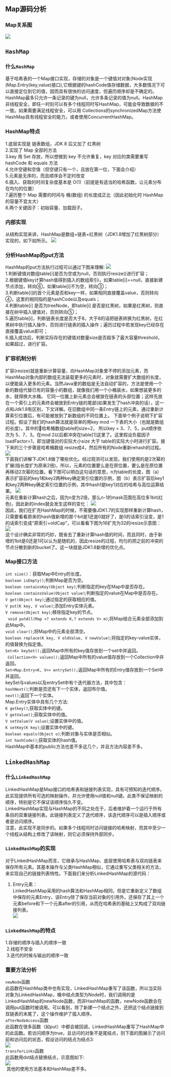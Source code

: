 ## Map源码分析
### Map关系图
![](https://github.com/SinceNovember/Collections/blob/master/extendsimages/Map.jpg)
## `HashMap`
### 什么`HashMap`
  基于哈希表的一个Map接口实现，存储的对象是一个键值对对象(Node实现(Map.Entry(key,value)接口),它根据键的hashCode值存储数据，大多数情况下可以直接定位到它的值，因而具有很快的访问速度，但遍历顺序却是不确定的。 HashMap最多只允许一条记录的键为null，允许多条记录的值为null。HashMap非线程安全，即任一时刻可以有多个线程同时写HashMap，可能会导致数据的不一致。如果需要满足线程安全，可以用 Collections的synchronizedMap方法使HashMap具有线程安全的能力，或者使用ConcurrentHashMap。<br>
### HashMap特点
1.底层实现是 链表数组，JDK 8 后又加了 红黑树<br>
2.实现了 Map 全部的方法<br>
3.key 用 Set 存放，所以想做到 key 不允许重复，key 对应的类需要重写 hashCode 和 equals 方法<br>
4.允许空键和空值（但空键只有一个，且放在第一位，下面会介绍）<br>
5.元素是无序的，而且顺序会不定时改变<br>
6.插入、获取的时间复杂度基本是 O(1)（前提是有适当的哈希函数，让元素分布在均匀的位置）<br>
7.遍历整个 Map 需要的时间与 桶(数组) 的长度成正比（因此初始化时 HashMap 的容量不宜太大）<br>
8.两个关键因子：初始容量、加载因子。<br>
### 内部实现
从结构实现来讲，HashMap是数组+链表+红黑树（JDK1.8增加了红黑树部分）实现的，如下如所示。
![](https://github.com/SinceNovember/Collections/blob/master/extendsimages/3.png)
###  分析HashMap的put方法
HashMap的put方法执行过程可以通过下图来理解:
![](https://github.com/SinceNovember/Collections/blob/master/extendsimages/5.png)<br>
1.判断键值对数组table[i]是否为空或为null，否则执行resize()进行扩容；<br>
2.根据键值key计算hash值得到插入的数组索引i，如果table[i]==null，直接新建节点添加，转向⑥，如果table[i]不为空，转向③；<br>
3.判断table[i]的首个元素是否和key一样，如果相同直接覆盖value，否则转向④，这里的相同指的是hashCode以及equals；<br>
4.判断table[i] 是否为treeNode，即table[i] 是否是红黑树，如果是红黑树，则直接在树中插入键值对，否则转向⑤；<br>
5.遍历table[i]，判断链表长度是否大于8，大于8的话把链表转换为红黑树，在红黑树中执行插入操作，否则进行链表的插入操作；遍历过程中若发现key已经存在直接覆盖value即可；<br>
6.插入成功后，判断实际存在的键值对数量size是否超多了最大容量threshold，如果超过，进行扩容。<br>
### 扩容机制分析
  扩容(resize)就是重新计算容量，向HashMap对象里不停的添加元素，而HashMap对象内部的数组无法装载更多的元素时，对象就需要扩大数组的长度，以便能装入更多的元素。当然Java里的数组是无法自动扩容的，方法是使用一个新的数组代替已有的容量小的数组，就像我们用一个小桶装水，如果想装更多的水，就得换大水桶。
  它同一位置上新元素总会被放在链表的头部位置；这样先放在一个索引上的元素终会被放到Entry链的尾部(如果发生了hash冲突的话），这一点和Jdk1.8有区别，下文详解。在旧数组中同一条Entry链上的元素，通过重新计算索引位置后，有可能被放到了新数组的不同位置上。
下面举个例子说明下扩容过程。假设了我们的hash算法就是简单的用key mod 一下表的大小（也就是数组的长度）。其中的哈希桶数组table的size=2， 所以key = 3、7、5，put顺序依次为 5、7、3。在mod 2以后都冲突在table[1]这里了。这里假设负载因子 loadFactor=1，即当键值对的实际大小size 大于 table的实际大小时进行扩容。接下来的三个步骤是哈希桶数组 resize成4，然后所有的Node重新rehash的过程。
![](https://github.com/SinceNovember/Collections/blob/master/extendsimages/6.png)<br>
  下面我们讲解下JDK1.8做了哪些优化。经过观测可以发现，我们使用的是2次幂的扩展(指长度扩为原来2倍)，所以，元素的位置要么是在原位置，要么是在原位置再移动2次幂的位置。看下图可以明白这句话的意思，n为table的长度，图（a）表示扩容前的key1和key2两种key确定索引位置的示例，图（b）表示扩容后key1和key2两种key确定索引位置的示例，其中hash1是key1对应的哈希与高位运算结果。
![](https://github.com/SinceNovember/Collections/blob/master/extendsimages/7.png)<br>
元素在重新计算hash之后，因为n变为2倍，那么n-1的mask范围在高位多1bit(红色)，因此新的index就会发生这样的变化：
![](https://github.com/SinceNovember/Collections/blob/master/extendsimages/10.png)<br>
因此，我们在扩充HashMap的时候，不需要像JDK1.7的实现那样重新计算hash，只需要看看原来的hash值新增的那个bit是1还是0就好了，是0的话索引没变，是1的话索引变成“原索引+oldCap”，可以看看下图为16扩充为32的resize示意图：
![](https://github.com/SinceNovember/Collections/blob/master/extendsimages/8.png)<br>
这个设计确实非常的巧妙，既省去了重新计算hash值的时间，而且同时，由于新增的1bit是0还是1可以认为是随机的，因此resize的过程，均匀的把之前的冲突的节点分散到新的bucket了。这一块就是JDK1.8新增的优化点。<br>
### Map接口方法
`int size()`：获取Map中Entry的长度。<br>
`boolean isEmpty()`;判断Map是否为空。<br>
`boolean containsKey(Object key)`;判断指定的key在Map中是否存在。<br>
`boolean containsValue(Object value)`;判断指定的value在Map中是否存在。<br>
`V get(Object key)`;通过指定的获取相应的值。<br>
`V put(K key, V value)`;添加Entry实体元素。<br>
`V remove(Object key)`;移除指定key的节点。<br> 
`void putAll(Map <? extends K,? extends V> m)`;将Map结合元素全部添加到此Map中。<br> 
`void clear()`;将Map中的元素全部清空。<br>
`boolean replace(K key, V oldValue, V newValue)`;将指定的key-value实体，的值替换为指定值。<br>
`Set<K> keySet();`返回Map中所有的key值存放到一个set中并返回。<br>
` Collection<V> values();`返回Map中所有的value值存放到一个Collection中并返回。<br>
`Set<Map.Entry<K, V>> entrySet();`返回Map中所有的Entry值存放到一个Set中并返回。<br>
 keySet与values以及entrySet中有个迭代器方法，其中包含：<br>
`hashNext()`;判断是否还有下一个实体，返回布尔值。<br>
`next()`;返回下一个实体。<br>
Map.Entry实体中具有几个方法:<br>
`K getkey()`;获取实体中的键。<br>
`V getValue()`;获取实体中的值。<br>
`V setValue(V value)`;设置实体中的值。<br>
`K setKey(K key)`;设置实体中的键。<br>
`boolean equals(Object o)`;判断对象与实体是否相似。<br>
`int hashCode()`;获取实体的hash值。<br>
HashMap中基本的public方法也差不多这几个，并且方法内容差不多。<br>
## `LinkedHashMap`
### 什么`LinkedHashMap`
  LinkedHashMap是Map接口的哈希表和链接列表实现，具有可预知的迭代顺序。此实现提供所有可选的映射操作，并允许使用null值和null键。此类不保证映射的顺序，特别是它不保证该顺序恒久不变。<br>
LinkedHashMap实现与HashMap的不同之处在于，后者维护着一个运行于所有条目的双重链接列表。此链接列表定义了迭代顺序，该迭代顺序可以是插入顺序或者是访问顺序。<br>
注意，此实现不是同步的。如果多个线程同时访问链接的哈希映射，而其中至少一个线程从结构上修改了该映射，则它必须保持外部同步。<br>
### `LinkedHashMap`的实现
   对于LinkedHashMap而言，它继承与HashMap、底层使用哈希表与双向链表来保存所有元素。其基本操作与父类HashMap相似，它通过重写父类相关的方法，来实现自己的链接列表特性。下面我们来分析LinkedHashMap的源代码：<br>
 1) Entry元素：<br>
LinkedHashMap采用的hash算法和HashMap相同，但是它重新定义了数组中保存的元素Entry，该Entry除了保存当前对象的引用外，还保存了其上一个元素before和下一个元素after的引用，从而在哈希表的基础上又构成了双向链接列表。<br>
   ![](https://github.com/SinceNovember/Collections/blob/master/extendsimages/linkedHashMap.jpg)
### `LinkedHashMap`的特点
  1.存储的顺序与插入的顺序一致<br>
  2.线程不安全<br>
  3.迭代的时候与输出的顺序一致<br>
### 重要方法分析
 `newNode`函数<br>
  此函数在HashMap类中也有实现，LinkedHashMap重写了该函数，所以当实际对象为LinkedHashMap，桶中结点类型为Node时，我们调用的是LinkedHashMap的newNode函数，而非HashMap的函数，newNode函数会在调用put函数时被调用。可以看到，除了新建一个结点之外，还把这个结点链接到双链表的末尾了，这个操作维护了插入顺序。<br>
  `afterNodeAccess`函数<br>
  此函数在很多函数（如put）中都会被回调，LinkedHashMap重写了HashMap中的此函数。若访问顺序为true，且访问的对象不是尾结点，则下面的图展示了访问前和访问后的状态，假设访问的结点为结点3:<br>
  ![](https://github.com/SinceNovember/Collections/blob/master/extendsimages/linkedhashmap2.jpg)<br>
  `transferLinks`函数<br>
  此函数用dst结点替换结点，示意图如下:<br>
  ![](https://github.com/SinceNovember/Collections/blob/master/extendsimages/linkedhashmap3.jpg)<br>
  其他的使用方法基本和HashMap差不多。
